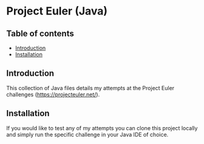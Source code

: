 # Project Euler (Java)

Table of contents
-----------------

* [Introduction](#introduction)
* [Installation](#installation)


Introduction
------------

This collection of Java files details my attempts at the Project Euler challenges (https://projecteuler.net/).


Installation
------------

If you would like to test any of my attempts you can clone this project locally and simply run the specific challenge in your Java IDE of choice.


